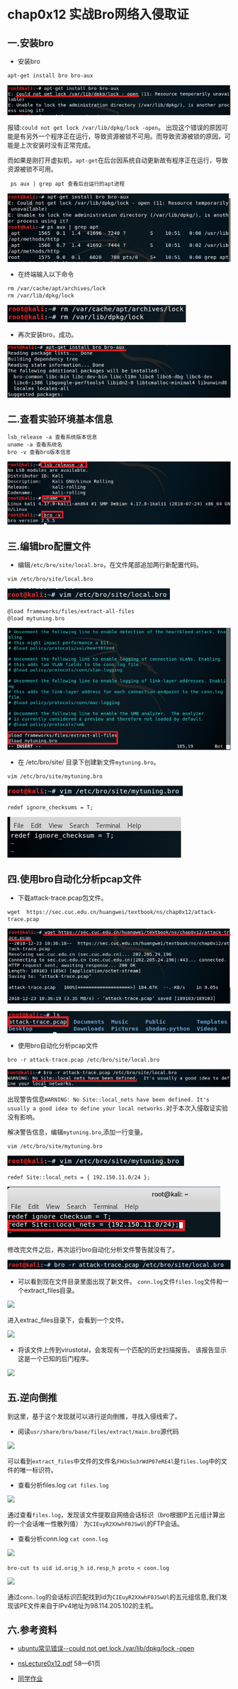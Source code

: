 # chap0x12 实战Bro网络入侵取证
## 一.安装bro
* 安装bro
```
apt-get install bro bro-aux
```

![](img/1错误.PNG)

报错:```could not get lock /var/lib/dpkg/lock -open```。
出现这个错误的原因可能是有另外一个程序正在运行，导致资源被锁不可用。而导致资源被锁的原因，可能是上次安装时没有正常完成。

而如果是刚打开虚拟机，```apt-get```在后台因系统自动更新故有程序正在运行，导致资源被锁不可用。

```
 ps aux | grep apt 查看后台运行的apt进程
```

![](img/apt后台.PNG)

* 在终端输入以下命令
```
rm /var/cache/apt/archives/lock
rm /var/lib/dpkg/lock
```

![](img/2.PNG)

* 再次安装bro，成功。

![](img/3安装.PNG)

## 二.查看实验环境基本信息
```
lsb_release -a 查看系统版本信息
uname -a 查看系统名
bro -v 查看bro版本信息
```
![](img/4查看.PNG)

## 三.编辑bro配置文件
* 编辑```/etc/bro/site/local.bro```，在⽂件尾部追加两⾏新配置代码。
```
vim /etc/bro/site/local.bro
```

![](img/5配置bro.PNG)

```
@load frameworks/files/extract-all-files
@load mytuning.bro
```

![](img/6写入.PNG)

* 在 /etc/bro/site/ ⽬录下创建新⽂件```mytuning.bro```。
```
vim /etc/bro/site/mytuning.bro
```

![](img/7创建新文件.PNG)

```
redef ignore_checksums = T;
```

![](img/8添加.PNG)

## 四.使用bro自动化分析pcap文件
* 下载attack-trace.pcap包文件。
```
wget  https://sec.cuc.edu.cn/huangwei/textbook/ns/chap0x12/attack-trace.pcap
```

![](img/9下载pcap包.PNG)

![](img/10目录.PNG)

* 使用bro自动化分析pcap文件
```
bro -r attack-trace.pcap /etc/bro/site/local.bro
```

![](img/11自动化分析文件出现警告.PNG)

出现警告信息```WARNING: No Site::local_nets have been defined. It's usually a good idea to define your local
networks.```对于本次入侵取证实验没有影响。

解决警告信息，编辑```mytuning.bro```,添加一行变量。
```
vim /etc/bro/site/mytuning.bro
```

![](img/12修改.PNG)

```
redef Site::local_nets = { 192.150.11.0/24 };
```

![](img/13修改文件.PNG)

修改完文件之后，再次运行bro自动化分析文件警告就没有了。

![](img/14无警告.PNG)

* 可以看到现在文件目录里面出现了新文件。
```conn.log```文件```files.log```文件和一个extract_files目录。

![](img/15出现新文件.PNG)

进入extrac_files目录下，会看到一个文件。

![](img/16进入文件夹上传文件.PNG)

* 将该文件上传到virustotal，会发现有一个匹配的历史扫描报告。
该报告显示这是一个已知的后门程序。

![](img/17.PNG)

## 五.逆向倒推
到这里，基于这个发现就可以进行逆向倒推，寻找入侵线索了。
* 阅读```usr/share/bro/base/files/extract/main.bro```源代码

![](img/18阅读.PNG)

可以看到```extract_files```中文件的文件名```FHUsSu3rWdP07eRE4l```是```files.log```中的文件的唯一标识符。

* 查看分析files.log
```cat files.log```

![](img/19files.PNG)

通过查看```files.log```，发现该⽂件提取⾃⽹络会话标识（bro根据IP五元组计算出的⼀个会话唯⼀性散列值）
为```CIEuyR2XXwhF0JSwUl```的FTP会话。

* 查看分析conn.log
```cat conn.log```

![](img/20conn.PNG)

```bro-cut ts uid id.orig_h id.resp_h proto < coon.log```

![](img/21.PNG)

通过```conn.log```的会话标识匹配找到id为```CIEuyR2XXwhF0JSwUl```的五元组信息,我们发现该PE文件来自于IPv4地址为98.114.205.102的主机。


## 六.参考资料
* [ubuntu常见错误--could not get lock /var/lib/dpkg/lock -open](http://www.cnblogs.com/hoys/archive/2011/06/28/2092308.html)

* [nsLecture0x12.pdf](http://sec.cuc.edu.cn/huangwei/course/2016/nsLecture0x12.pdf) 58—61页

* [同学作业](https://github.com/CUCCS/2018-NS-Public-MrCuihi/blob/ns_chap0x12/%E7%BD%91%E7%BB%9C%E5%AE%89%E5%85%A8/chap0x12/chap0x12%20%E5%AE%9E%E6%88%98Bro%E7%BD%91%E7%BB%9C%E5%85%A5%E4%BE%B5%E5%8F%96%E8%AF%81.md)
